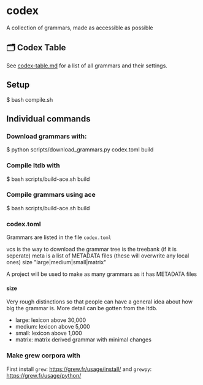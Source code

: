 # codex
A collection of grammars, made as accessible as possible

## 🗂 Codex Table

See [codex-table.md](codex-table.md) for a list of all grammars and their settings.

## Setup

$ bash compile.sh


## Individual commands

### Download grammars with:

$ python scripts/download_grammars.py codex.toml build

### Compile ltdb with

$ bash scripts/build-ace.sh build

### Compile grammars using ace

$ bash scripts/build-ace.sh build

### codex.toml

Grammars are listed in the file `codex.toml`

vcs is the way to download the grammar
tree is the treebank (if it is seperate)
meta is a list of METADATA files (these will overwrite any local ones)
size "large|medium|small|matrix"

A project will be used to make as many grammars as it has METADATA files

#### size

Very rough distinctions so that people can have a general idea about how big the grammar is.  More detail can be gotten from the ltdb.

* large: lexicon above 30,000
* medium: lexicon above 5,000
* small: lexicon above 1,000 
* matrix: matrix derived grammar with minimal changes






### Make grew corpora with

First install `grew`: https://grew.fr/usage/install/
and `grewpy`: https://grew.fr/usage/python/


